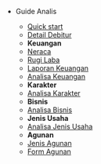 - Guide Analis

  - [Quick start](guide.md "Quick start")
  - [Detail Debitur](debitur_detail.md "Detail Debitur")
  - **Keuangan**
  - [Neraca](neraca.md "Neraca")
  - [Rugi Laba](rugi_laba.md "Rugi Laba")
  - [Laporan Keuangan](keuangan.md "Keuangan")
  - [Analisa Keuangan](analisa_keuangan.md "Analisa Keuangan")
  - **Karakter**
  - [Analisa Karakter](analisa_karakter.md "Analisa Karakter")
  - **Bisnis**
  - [Analisa Bisnis](analisa_bisnis.md "Analisa Bisnis")
  - **Jenis Usaha**
  - [Analisa Jenis Usaha](jenis_usaha.md "Analisa Jenis Usaha")
  - **Agunan**
  - [Jenis Agunan](jenis_agunan.md "Analisa Agunan")
  - [Form Agunan](form_agunan.md "Form Agunan")
